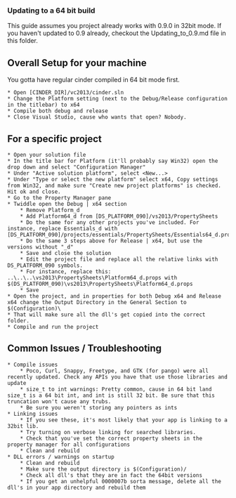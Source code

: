 ### Updating to a 64 bit build

This guide assumes you project already works with 0.9.0 in 32bit mode. If you haven't updated to 0.9 already, checkout the Updating_to_0.9.md file in this folder.


Overall Setup for your machine
------------------------------

You gotta have regular cinder compiled in 64 bit mode first. 

    * Open [CINDER_DIR]/vc2013/cinder.sln
    * Change the Platform setting (next to the Debug/Release configuration in the titlebar) to x64
	* Compile both debug and release
	* Close Visual Studio, cause who wants that open? Nobody.
	

For a specific project
----------------------

    * Open your solution file
	* In the title bar for Platform (it'll probably say Win32) open the drop down and select "Configuration Manager"
	* Under "Active solution platform", select <New...>
	* Under "Type or select the new platform" select x64, Copy settings from Win32, and make sure "Create new project platforms" is checked. Hit ok and close.
	* Go to the Property Manager pane
	* Twiddle open the Debug | x64 section
	    * Remove Platform_d
		* Add Platform64_d from [DS_PLATFORM_090]/vs2013/PropertySheets
		* Do the same for any other projects you've included. For instance, replace Essentials_d with [DS_PLATFORM_090]/projects/essentials/PropertySheets/Essentials64_d.props
		* Do the same 3 steps above for Release | x64, but use the versions without "_d"
		* Save and close the solution
		* Edit the project file and replace all the relative links with DS_PLATFORM_090 symbols.
		* For instance, replace this: ..\..\..\vs2013\PropertySheets\Platform64_d.props with $(DS_PLATFORM_090)\vs2013\PropertySheets\Platform64_d.props
		* Save
	* Open the project, and in properties for both Debug x64 and Release x64 change the Output Directory in the General Section to $(Configuration)\
	* That will make sure all the dll's get copied into the correct folder.
	* Compile and run the project

Common Issues / Troubleshooting
-------------------------------
	
	* Compile issues
		* Poco, Curl, Snappy, Freetype, and GTK (for pango) were all recently updated. Check any APIs you have that use those libraries and update
		* size_t to int warnings: Pretty common, cause in 64 bit land size_t is a 64 bit int, and int is still 32 bit. Be sure that this truncation won't cause any trubs.
		* Be sure you weren't storing any pointers as ints
	* Linking issues
		* If you see these, it's most likely that your app is linking to a 32bit lib. 
		* Try turning on verbose linking for searched libraries. 
		* Check that you've set the correct property sheets in the property manager for all configurations
		* Clean and rebuild
	* DLL errors / warnings on startup
		* Clean and rebuild
		* Make sure the output directory is $(Configuration)/
		* Check all dll's that they are in fact the 64bit versions
		* If you get an unhelpful 0000007b sorta message, delete all the dll's in your app directory and rebuild them